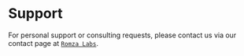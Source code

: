 # Support

For personal support or consulting requests, please contact us via our
contact page at [`Romza Labs`](http://romzalabs.com/#contact).
